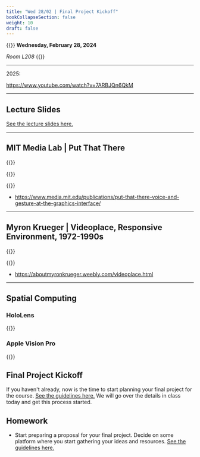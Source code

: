 ```yaml
---
title: "Wed 28/02 | Final Project Kickoff"
bookCollapseSection: false
weight: 10
draft: false
---
```


{{<hint info>}}
**Wednesday, February 28, 2024**

*Room L208*
{{</hint>}}

---

2025:

https://www.youtube.com/watch?v=7ARBJQn6QkM

---


## Lecture Slides

[See the lecture slides here.](https://miro.com/app/board/uXjVNuPCLRs=/)

---

## MIT Media Lab | Put That There

{{<youtube RyBEUyEtxQo>}}

{{<youtube sC5Zg0fU2e8>}}

{{<youtube CbIn8p4_4CQ>}}

- https://www.media.mit.edu/publications/put-that-there-voice-and-gesture-at-the-graphics-interface/

---

## Myron Krueger | Videoplace, Responsive Environment, 1972-1990s

{{<youtube dmmxVA5xhuo>}}

{{<youtube d4DUIeXSEpk>}}

- https://aboutmyronkrueger.weebly.com/videoplace.html

---

## Spatial Computing

### HoloLens

{{<youtube me8AzTCiabI>}}

### Apple Vision Pro

{{<youtube Vb0dG-2huJE>}}



## Final Project Kickoff

If you haven't already, now is the time to start planning your final project for the course. [See the guidelines here.](../../final-project/) We will go over the details in class today and get this process started.

## Homework

- Start preparing a proposal for your final project. Decide on some platform where you start gathering your ideas and resources. [See the guidelines here.](../../final-project/)